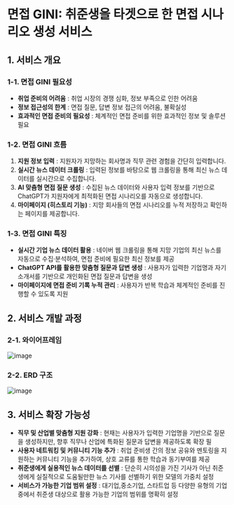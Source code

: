 # 면접 GINI: 취준생을 타겟으로 한 면접 시나리오 생성 서비스

## 1. 서비스 개요

### 1-1. 면접 GINI 필요성
- **취업 준비의 어려움** : 취업 시장의 경쟁 심화, 정보 부족으로 인한 어려움
- **정보 접근성의 한계** : 면접 질문, 답변 정보 접근의 어려움, 불확실성
- **효과적인 면접 준비의 필요성** : 체계적인 면접 준비를 위한 효과적인 정보 및 솔루션 필요
  
### 1-2. 면접 GINI 흐름
1. **지원 정보 입력** : 지원자가 지망하는 회사명과 직무 관련 경험을 간단히 입력합니다.
2. **실시간 뉴스 데이터 크롤링** : 입력된 정보를 바탕으로 웹 크롤링을 통해 최신 뉴스 데이터를 실시간으로 수집합니다.
3. **AI 맞춤형 면접 질문 생성** : 수집된 뉴스 데이터와 사용자 입력 정보를 기반으로 ChatGPT가 지원자에게 최적화된 면접 시나리오를 자동으로 생성합니다.
4. **마이페이지 (히스토리 기능)** : 지망 회사들의 면접 시나리오를 누적 저장하고 확인하는 페이지를 제공합니다.

### 1-3. 면접 GINI 특징
- **실시간 기업 뉴스 데이터 활용** : 네이버 웹 크롤링을 통해 지망 기업의 최신 뉴스를 자동으로 수집·분석하여, 면접 준비에 필요한 최신 정보를 제공
- **ChatGPT API를 활용한 맞춤형 질문과 답변 생성** : 사용자가 입력한 기업명과 자기소개서를 기반으로 개인화된 면접 질문과 답변을 생성
- **마이페이지에 면접 준비 기록 누적 관리** : 사용자가 반복 학습과 체계적인 준비를 진행할 수 있도록 지원
  
## 2. 서비스 개발 과정

### 2-1. 와이어프레임
![image](https://github.com/user-attachments/assets/3cc82c4b-86b4-4820-9421-aef4d8cababa)

### 2-2. ERD 구조
![image](https://github.com/user-attachments/assets/ee69ded1-1941-4fd4-8576-e999484ad442)

## 3. 서비스 확장 가능성
- **직무 및 산업별 맞춤형 지원 강화** : 현재는 사용자가 입력한 기업명을 기반으로 질문을 생성하지만, 향후 직무나 산업에 특화된 질문과 답변을 제공하도록 확장 필
- **사용자 네트워킹 및 커뮤니티 기능 추가** : 취업 준비생 간의 정보 공유와 멘토링을 지원하는 커뮤니티 기능을 추가하여, 상호 교류를 통한 학습과 동기부여를 제공
- **취준생에게 실용적인 뉴스 데이터를 선별** : 단순히 시의성을 가진 기사가 아닌 취준생에게 실질적으로 도움될만한 뉴스 기사를 선별하기 위한 모델의 가중치 설정
- **서비스가 가능한 기업 범위 설정** : 대기업,중소기업, 스타트업 등 다양한 유형의 기업 중에서 취준생 대상으로 활용 가능한 기업의 범위를 명확히 설정
